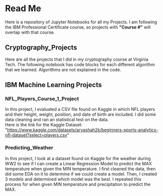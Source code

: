 # Read Me
Here is a repository of Jupyter Notebooks for all my Projects. I am following the IBM Professional Certificate course, so projects with **"Course #"** will overlap with that course.

## Cryptography_Projects
Here are all the projects that I did in my cryptography course at Virginia Tech. The following notebook has code blocks for each different algorithm that we learned. Algorithms are not explained in the code.
## IBM Machine Learning Projects
### NFL_Players_Course_1_Project 
In this project, I evaluated a CSV file found on Kaggle in which NFL players and their height, weight, position, and date of birth are included. I did some data cleaning and ran an statistical test on the data.
<br>
Here is the link for the Kaggle Dataset: "https://www.kaggle.com/datasets/aryashah2k/beginners-sports-analytics-nfl-dataset?select=players.csv"
### Predicting_Weather
In this project, I look at a dataset found on Kaggle for the weather during WW2 to see if I can create a Linear Regression Model to predict the MAX temperature when given the MIN temperature. I first cleaned the data, then did some EDA on it to determine if we could create a model. Then, I created 3 models and determined which model was the best. I repeated this process for when given MIN temperature and precipitation to predict the MAX.
